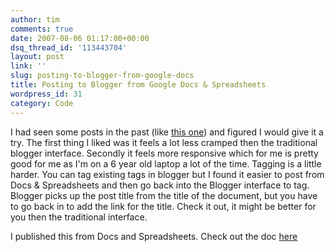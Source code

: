 ```yaml
---
author: tim
comments: true
date: 2007-08-06 01:17:00+00:00
dsq_thread_id: '113443704'
layout: post
link: ''
slug: posting-to-blogger-from-google-docs
title: Posting to Blogger from Google Docs & Spreadsheets
wordpress_id: 31
category: Code
---
```


I had seen some posts in the past (like [this
one](http://websquirrel.blogspot.com/2006/11/post-google-docs-spreadsheetsto-your.html "this one" )) and figured I would give it a try. The first thing I
liked was it feels a lot less cramped then the traditional blogger interface.
Secondly it feels more responsive which for me is pretty good for me as I'm on
a 6 year old laptop a lot of the time. Tagging is a little harder. You can tag
existing tags in blogger but I found it easier to post from Docs &amp;
Spreadsheets and then go back into the Blogger interface to tag. Blogger picks
up the post title from the title of the document, but you have to go back in
to add the link for the title. Check it out, it might be better for you then
the traditional interface.  
  
I published this from Docs and Spreadsheets. Check out the doc
[here](http://docs.google.com/Doc?id=dgvz8bxz_18dpvcrf)

